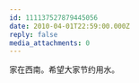 ```yaml
---
id: 111137527879445056
date: 2010-04-01T22:59:00.000Z
reply: false
media_attachments: 0
---
```


家在西南。希望大家节约用水。 ​​​​

